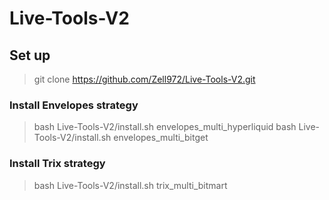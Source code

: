# Live-Tools-V2

## Set up

> git clone https://github.com/Zell972/Live-Tools-V2.git

### Install Envelopes strategy
> bash Live-Tools-V2/install.sh envelopes_multi_hyperliquid
> bash Live-Tools-V2/install.sh envelopes_multi_bitget

### Install Trix strategy
> bash Live-Tools-V2/install.sh trix_multi_bitmart
